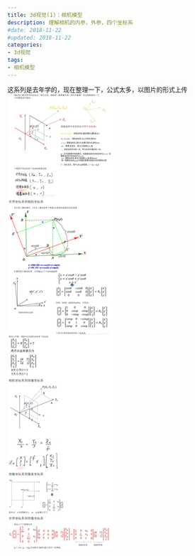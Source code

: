 ```yaml
---
title: 3d视觉(1)：相机模型
description: 理解相机的内参，外参，四个坐标系
#date: 2018-11-22 
#updated: 2018-11-22
categories:
- 3d视觉
tags:
- 相机模型
---
```


这系列是去年学的，现在整理一下，公式太多，以图片的形式上传
![相机模型](2020-03-31-3d视觉(1)：相机模型.assets/200331-相机模型.png)

